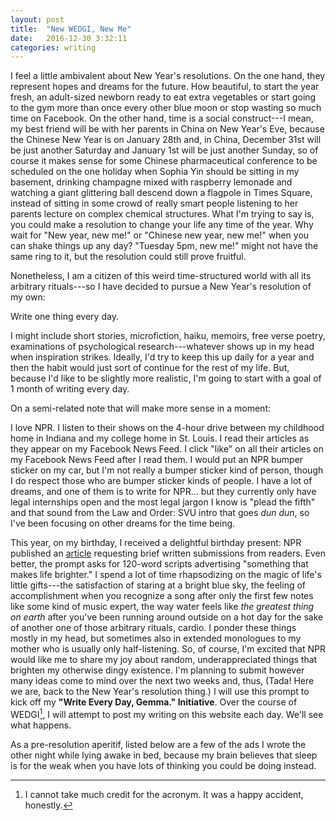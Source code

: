 ```yaml
---
layout: post
title:  "New WEDGI, New Me"
date:   2016-12-30 3:32:11
categories: writing
---
```


I feel a little ambivalent about New Year's resolutions. On the one hand, they represent hopes and dreams for the future. How beautiful, to start the year fresh, an adult-sized newborn ready to eat extra vegetables or start going to the gym more than once every other blue moon or stop wasting so much time on Facebook. On the other hand, time is a social construct---I mean, my best friend will be with her parents in China on New Year's Eve, because the Chinese New Year is on January 28th and, in China, December 31st will be just another Saturday and January 1st will be just another Sunday, so of course it makes sense for some Chinese pharmaceutical conference to be scheduled on the one holiday when Sophia Yin should be sitting in my basement, drinking champagne mixed with raspberry lemonade and watching a giant glittering ball descend down a flagpole in Times Square, instead of sitting in some crowd of really smart people listening to her parents lecture on complex chemical structures. What I'm trying to say is, you could make a resolution to change your life any time of the year. Why wait for "New year, new me!" or "Chinese new year, new me!" when you can shake things up any day? "Tuesday 5pm, new me!" might not have the same ring to it, but the resolution could still prove fruitful.

Nonetheless, I am a citizen of this weird time-structured world with all its arbitrary rituals---so I have decided to pursue a New Year's resolution of my own:

Write one thing every day.

I might include short stories, microfiction, haiku, memoirs, free verse poetry, examinations of psychological research---whatever shows up in my head when inspiration strikes. Ideally, I'd try to keep this up daily for a year and then the habit would just sort of continue for the rest of my life. But, because I'd like to be slightly more realistic, I'm going to start with a goal of 1 month of writing every day.

On a semi-related note that will make more sense in a moment:

I love NPR. I listen to their shows on the 4-hour drive between my childhood home in Indiana and my college home in St. Louis. I read their articles as they appear on my Facebook News Feed. I click "like" on all their articles on my Facebook News Feed after I read them. I would put an NPR bumper sticker on my car, but I'm not really a bumper sticker kind of person, though I do respect those who are bumper sticker kinds of people. I have a lot of dreams, and one of them is to write for NPR... but they currently only have legal internships open and the most legal jargon I know is "plead the fifth" and that sound from the Law and Order: SVU intro that goes *dun dun*, so I've been focusing on other dreams for the time being.

This year, on my birthday, I received a delightful birthday present: NPR published an [article](http://www.npr.org/sections/thetwo-way/2016/12/15/505419422/ads-for-nicer-living-make-your-pitch-for-what-makes-life-better) requesting brief written submissions from readers. Even better, the prompt asks for 120-word scripts advertising "something that makes life brighter." I spend a lot of time rhapsodizing on the magic of life's little gifts---the satisfaction of staring at a bright blue sky, the feeling of accomplishment when you recognize a song after only the first few notes like some kind of music expert, the way water feels like *the greatest thing on earth* after you've been running around outside on a hot day for the sake of another one of those arbitrary rituals, cardio. I ponder these things mostly in my head, but sometimes also in extended monologues to my mother who is usually only half-listening. So, of course, I'm excited that NPR would like me to share my joy about random, underappreciated things that brighten my otherwise dingy existence. I'm planning to submit however many ideas come to mind over the next two weeks and, thus, (Tada! Here we are, back to the New Year's resolution thing.) I will use this prompt to kick off my **"Write Every Day, Gemma." Initiative**. Over the course of WEDGI[^1], I will attempt to post my writing on this website each day. We'll see what happens.

As a pre-resolution aperitif, listed below are a few of the ads I wrote the other night while lying awake in bed, because my brain believes that sleep is for the weak when you have lots of thinking you could be doing instead.


[^1]: I cannot take much credit for the acronym. It was a happy accident, honestly.

